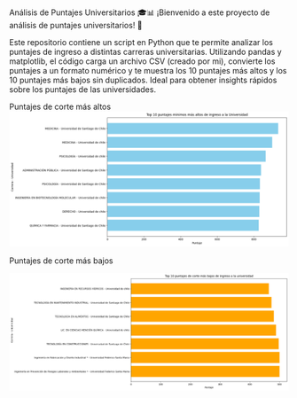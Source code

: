 Análisis de Puntajes Universitarios 🎓📊
¡Bienvenido a este proyecto de análisis de puntajes universitarios! 🚀

Este repositorio contiene un script en Python que te permite analizar los puntajes de ingreso a distintas carreras universitarias. 
Utilizando pandas y matplotlib, el código carga un archivo CSV (creado por mi), convierte los puntajes a un formato numérico y te muestra los 10 puntajes más altos y los 10 puntajes más bajos sin duplicados. 
Ideal para obtener insights rápidos sobre los puntajes de las universidades.

Puntajes de corte más altos
![Puntajes más altos](https://github.com/ihamsvs/top-10-puntajes-de-corte/blob/main/images/output.png?raw=true)

Puntajes de corte más bajos

![Puntajes más bajos](https://github.com/ihamsvs/top-10-puntajes-de-corte/blob/main/images/output2.png?raw=true)
